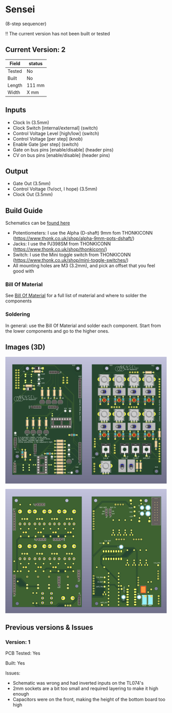 # Sensei
(8-step sequencer)

!! The current version has not been built or tested


## Current Version: 2

| Field  | status |
|--------|--------|
| Tested | No     |
| Built  | No     |
| Length | 111 mm |
| Width  | X mm   |

## Inputs

- Clock In (3.5mm)
- Clock Switch [internal/external] (switch)
- Control Voltage Level [high/low] (switch)
- Control Voltage [per step] (knob)
- Enable Gate [per step] (switch)
- Gate on bus pins [enable/disable] (header pins)
- CV on bus pins [enable/disable] (header pins)

## Output

- Gate Out (3.5mm)
- Control Voltage (1v/oct, I hope) (3.5mm)
- Clock Out (3.5mm)

## Build Guide

Schematics can be [found here](./img/sensei_schematic_a3.pdf)

- Potentiometers: I use the Alpha (D-shaft) 9mm fom THONKICONN (https://www.thonk.co.uk/shop/alpha-9mm-pots-dshaft/)
- Jacks: I use the PJ398SM from THONKICONN (https://www.thonk.co.uk/shop/thonkiconn/)
- Switch: I use the Mini toggle switch from THONKICONN (https://www.thonk.co.uk/shop/mini-toggle-switches/)
- All mounting holes are M3 (3.2mm), and pick an offset that you feel good with

### Bill Of Material

See [Bill Of Material](./kiCad/BOM.csv) for a full list of material and where to solder the components

### Soldering

In general: use the Bill Of Material and solder each component. Start from the lower components and go to the higher ones.


## Images (3D)

![Front Panel](./img/sensei_3D_front.png)

![Back Panel](./img/sensei_3D_back.png)


## Previous versions & Issues

### Version: 1
PCB Tested: Yes

Built: Yes

Issues:
- Schematic was wrong and had inverted inputs on the TL074's
- 2mm sockets are a bit too small and required layering to make it high enough
- Capacitors were on the front, making the height of the bottom board too high